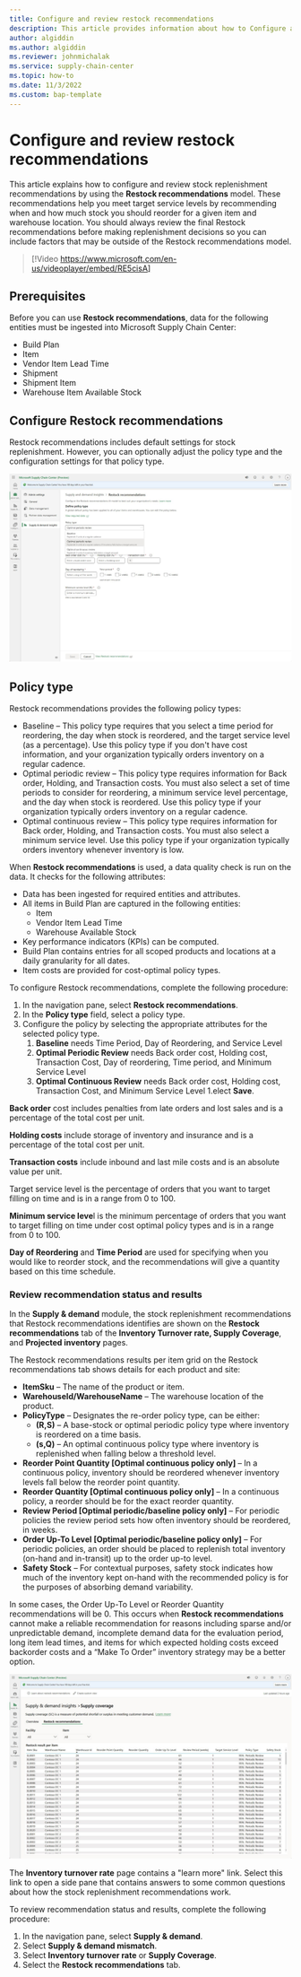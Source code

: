 ```yaml
---
title: Configure and review restock recommendations
description: This article provides information about how to Configure and review restock recommendations using Microsoft Supply Chain Center.
author: algiddin
ms.author: algiddin
ms.reviewer: johnmichalak
ms.service: supply-chain-center
ms.topic: how-to
ms.date: 11/3/2022
ms.custom: bap-template
---
```


# Configure and review restock recommendations
This article explains how to configure and review stock replenishment recommendations by using the **Restock recommendations** model. These recommendations help you meet target service levels by recommending when and how much stock you should reorder for a given item and warehouse location. You should always review the final Restock recommendations before making replenishment decisions so you can include factors that may be outside of the Restock recommendations model.

>[!Video https://www.microsoft.com/en-us/videoplayer/embed/RE5cisA]

## Prerequisites
Before you can use **Restock recommendations**, data for the following entities must be ingested into Microsoft Supply Chain Center:

- Build Plan
- Item
- Vendor Item Lead Time
- Shipment
- Shipment Item
- Warehouse Item Available Stock

## Configure Restock recommendations
Restock recommendations includes default settings for stock replenishment. However, you can optionally adjust the policy type and the configuration settings for that policy type.

![A screenshot of the Setup Restock recommendations options](media/restock-recommendation-settings.png)

## Policy type
Restock recommendations provides the following policy types:

- Baseline – This policy type requires that you select a time period for reordering, the day when stock is reordered, and the target service level (as a percentage). Use this policy type if you don't have cost information, and your organization typically orders inventory on a regular cadence.
- Optimal periodic review – This policy type requires information for Back order, Holding, and Transaction costs. You must also select a set of time periods to consider for reordering, a minimum service level percentage, and the day when stock is reordered. Use this policy type if your organization typically orders inventory on a regular cadence.
- Optimal continuous review – This policy type requires information for Back order, Holding, and Transaction costs. You must also select a minimum service level. Use this policy type if your organization typically orders inventory whenever inventory is low.

When **Restock recommendations** is used, a data quality check is run on the data. It checks for the following attributes:

- Data has been ingested for required entities and attributes.
- All items in Build Plan are captured in the following entities:
  - Item
  - Vendor Item Lead Time
  - Warehouse Available Stock
- Key performance indicators (KPIs) can be computed.
- Build Plan contains entries for all scoped products and locations at a daily granularity for all dates.
- Item costs are provided for cost-optimal policy types.

To configure Restock recommendations, complete the following procedure:

1. In the navigation pane, select **Restock recommendations**.
1. In the **Policy type** field, select a policy type.
1. Configure the policy by selecting the appropriate attributes for the selected policy type.
   1. **Baseline** needs Time Period, Day of Reordering, and Service Level
   1. **Optimal Periodic Review** needs Back order cost, Holding cost, Transaction Cost, Day of reordering, Time period, and Minimum Service Level
   1. **Optimal Continuous Review** needs Back order cost, Holding cost, Transaction Cost, and Minimum Service Level
1.elect **Save**.

**Back order** cost includes penalties from late orders and lost sales and is a percentage of the total cost per unit.

**Holding costs** include storage of inventory and insurance and is a percentage of the total cost per unit.

**Transaction costs** include inbound and last mile costs and is an absolute value per unit.

Target service level is the percentage of orders that you want to target filling on time and is in a range from 0 to 100.

**Minimum service leve**l is the minimum percentage of orders that you want to target filling on time under cost optimal policy types and is in a range from 0 to 100.

**Day of Reordering** and **Time Period** are used for specifying when you would like to reorder stock, and the recommendations will give a quantity based on this time schedule.

### Review recommendation status and results

In the **Supply & demand** module, the stock replenishment recommendations that Restock recommendations identifies are shown on the **Restock recommendations** tab of the **Inventory Turnover rate, Supply Coverage**, and **Projected inventory** pages.

The Restock recommendations results per item grid on the Restock recommendations tab shows details for each product and site:

- **ItemSku** – The name of the product or item.
- **WarehouseId/WarehouseName** – The warehouse location of the product.
- **PolicyType** – Designates the re-order policy type, can be either:
  - **(R,S)** – A base-stock or optimal periodic policy type where inventory is reordered on a time basis.
  - **(s,Q)** – An optimal continuous policy type where inventory is replenished when falling below a threshold level.
- **Reorder Point Quantity \[Optimal continuous policy only\]** – In a continuous policy, inventory should be reordered whenever inventory levels fall below the reorder point quantity.
- **Reorder Quantity \[Optimal continuous policy only\]** – In a continuous policy, a reorder should be for the exact reorder quantity.
- **Review Period \[Optimal periodic/baseline policy only\]** – For periodic policies the review period sets how often inventory should be reordered, in weeks.
- **Order Up-To Level \[Optimal periodic/baseline policy only\]** – For periodic policies, an order should be placed to replenish total inventory (on-hand and in-transit) up to the order up-to level.
- **Safety Stock** – For contextual purposes, safety stock indicates how much of the inventory kept on-hand with the recommended policy is for the purposes of absorbing demand variability.

In some cases, the Order Up-To Level or Reorder Quantity recommendations will be 0. This occurs when **Restock recommendations** cannot make a reliable recommendation for reasons including sparse and/or unpredictable demand, incomplete demand data for the evaluation period, long item lead times, and items for which expected holding costs exceed backorder costs and a “Make To Order” inventory strategy may be a better option.

![A screenshot of the Supply & demand insights Supply coverage page.](media/restock-recommendation-supply-coverage.png)

The **Inventory turnover rate** page contains a "learn more" link. Select this link to open a side pane that contains answers to some common questions about how the stock replenishment recommendations work.

To review recommendation status and results, complete the following procedure:

1. In the navigation pane, select **Supply & demand**.
1. Select **Supply & demand mismatch**.
1. Select **Inventory turnover rate** or **Supply Coverage**.
1. Select the **Restock recommendations** tab.
